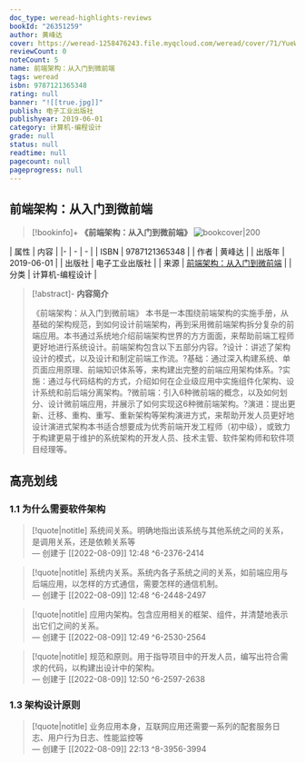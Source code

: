```yaml
---
doc_type: weread-highlights-reviews
bookId: "26351259"
author: 黄峰达
cover: https://weread-1258476243.file.myqcloud.com/weread/cover/71/YueWen_26351259/t7_YueWen_26351259.jpg
reviewCount: 0
noteCount: 5
name: 前端架构：从入门到微前端
tags: weread
isbn: 9787121365348
rating: null
banner: "![[true.jpg]]"
publish: 电子工业出版社
publishyear: 2019-06-01
category: 计算机-编程设计
grade: null
status: null
readtime: null
pagecount: null
pageprogress: null
---
```


## 前端架构：从入门到微前端

> [!bookinfo]+ **《前端架构：从入门到微前端》**
> ![bookcover|200](https://weread-1258476243.file.myqcloud.com/weread/cover/71/YueWen_26351259/t7_YueWen_26351259.jpg)
>
| 属性   | 内容                                       |
|- | - | - |
| ISBN   | 9787121365348  |
| 作者   | 黄峰达                         |
| 出版年 | 2019-06-01   | 
| 出版社 | 电子工业出版社                       |
| 来源   | [前端架构：从入门到微前端](https://weread.qq.com/web/) |
| 分类   | 计算机-编程设计                        |

> [!abstract]- **内容简介**
> 
> 《前端架构：从入门到微前端》
> 本书是一本围绕前端架构的实施手册，从基础的架构规范，到如何设计前端架构，再到采用微前端架构拆分复杂的前端应用。本书通过系统地介绍前端架构世界的方方面面，来帮助前端工程师更好地进行系统设计。前端架构包含以下五部分内容。?设计：讲述了架构设计的模式，以及设计和制定前端工作流。?基础：通过深入构建系统、单页面应用原理、前端知识体系等，来构建出完整的前端应用架构体系。?实施：通过与代码结构的方式，介绍如何在企业级应用中实施组件化架构、设计系统和前后端分离架构。?微前端：引入6种微前端的概念，以及如何划分、设计微前端应用，并展示了如何实现这6种微前端架构。?演进：提出更新、迁移、重构、重写、重新架构等架构演进方式，来帮助开发人员更好地设计演进式架构本书适合想要成为优秀前端开发工程师（初中级），或致力于构建更易于维护的系统架构的开发人员、技术主管、软件架构师和软件项目经理等。

## 高亮划线
### 1.1 为什么需要软件架构

> [!quote|notitle] 
> 系统间关系。明确地指出该系统与其他系统之间的关系，是调用关系，还是依赖关系等  
— 创建于 [[2022-08-09]] 12:48 ^6-2376-2414

> [!quote|notitle] 
> 系统内关系。系统内各子系统之间的关系，如前端应用与后端应用，以怎样的方式通信，需要怎样的通信机制。  
— 创建于 [[2022-08-09]] 12:48 ^6-2448-2497

> [!quote|notitle] 
> 应用内架构。包含应用相关的框架、组件，并清楚地表示出它们之间的关系。  
— 创建于 [[2022-08-09]] 12:49 ^6-2530-2564

> [!quote|notitle] 
> 规范和原则。用于指导项目中的开发人员，编写出符合需求的代码，以构建出设计中的架构。  
— 创建于 [[2022-08-09]] 12:50 ^6-2597-2638
### 1.3 架构设计原则

> [!quote|notitle] 
> 业务应用本身，互联网应用还需要一系列的配套服务日志、用户行为日志、性能监控等  
— 创建于 [[2022-08-09]] 22:13 ^8-3956-3994


